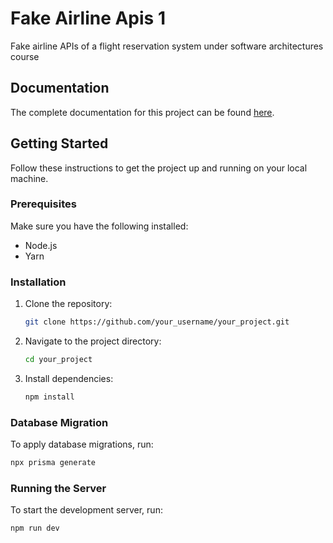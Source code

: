 # Fake Airline Apis 1

Fake airline APIs of a flight reservation system under software architectures course

## Documentation

The complete documentation for this project can be found [here](https://documenter.getpostman.com/view/25077893/2sA3QqfsgC).

## Getting Started

Follow these instructions to get the project up and running on your local machine.

### Prerequisites

Make sure you have the following installed:

- Node.js
- Yarn

### Installation

1. Clone the repository:

   ```bash
   git clone https://github.com/your_username/your_project.git
   ```

2. Navigate to the project directory:

   ```bash
   cd your_project
   ```

3. Install dependencies:
   ```bash
   npm install
   ```

### Database Migration

To apply database migrations, run:

```bash
npx prisma generate
```

### Running the Server

To start the development server, run:

```bash
npm run dev
```
